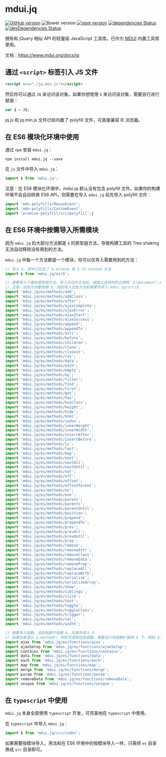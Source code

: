 # mdui.jq

[![GitHub version](https://badge.fury.io/gh/zdhxiong%2Fmdui.JQ.svg)](https://badge.fury.io/gh/zdhxiong%2Fmdui.JQ)
![Bower version](https://img.shields.io/bower/v/mdui.JQ.svg)
[![npm version](https://img.shields.io/npm/v/mdui.jq.svg)](https://www.npmjs.com/package/mdui.jq)
[![dependencies Status](https://david-dm.org/zdhxiong/mdui.JQ/status.svg)](https://david-dm.org/zdhxiong/mdui.JQ)
[![devDependencies Status](https://david-dm.org/zdhxiong/mdui.JQ/dev-status.svg)](https://david-dm.org/zdhxiong/mdui.JQ?type=dev)

拥有和 jQuery 相似 API 的轻量级 JavaScript 工具库。已作为 [MDUI](https://github.com/zdhxiong/mdui) 内置工具库使用。

文档：https://www.mdui.org/docs/jq

## 通过 `<script>` 标签引入 JS 文件

```html
<script src="./jq.min.js"></script>
```

然后你可以通过 `JQ` 来访问该对象。如果你想使用 `$` 来访问该对象，需要自行进行赋值：

```js
var $ = JQ;
```

jq.js 和 jq.min.js 文件已经内置了 polyfill 文件，可直接兼容 IE 浏览器。

## 在 ES6 模块化环境中使用

通过 `npm` 安装 `mdui.jq`：

```
npm install mdui.jq --save
```

在 `js` 文件中导入 `mdui.jq`：

```js
import $ from 'mdui.jq';
```

注意：在 ES6 模块化环境中，mdui.jq 默认没有包含 polyfill 文件。如果你的构建环境不会自动转换 ES6 API，则需要在导入 `mdui.jq` 前先导入 polyfill 文件：

```js
import 'mdn-polyfills/MouseEvent';
import 'mdn-polyfills/CustomEvent';
import 'promise-polyfill/src/polyfill';j
```

## 在 ES6 环境中按需导入所需模块

因为 `mdui.jq` 的大部分方法都是 `$` 的原型链方法，导致构建工具的 Tree shaking 无法自动移除没有用到的方法。

`mdui.jq` 中每一个方法都是一个模块，你可以仅导入需要用到的方法：

```js
// 导入 $，其中已包含了 $.extend 和 $.fn.extend 方法
import $ from 'mdui.jq/es/$';

// 按需导入下面的原型链方法。导入对应的方法后，就能以这样的形式调用：$(document).method()
// 注意：这些方法都依赖 $，因此导入这些方法前需要先导入 mdui.jq/src/$
import 'mdui.jq/es/methods/add';
import 'mdui.jq/es/methods/addClass';
import 'mdui.jq/es/methods/after';
import 'mdui.jq/es/methods/ajaxComplete';
import 'mdui.jq/es/methods/ajaxError';
import 'mdui.jq/es/methods/ajaxStart';
import 'mdui.jq/es/methods/ajaxSuccess';
import 'mdui.jq/es/methods/append';
import 'mdui.jq/es/methods/appendTo';
import 'mdui.jq/es/methods/attr';
import 'mdui.jq/es/methods/before';
import 'mdui.jq/es/methods/children';
import 'mdui.jq/es/methods/clone';
import 'mdui.jq/es/methods/closest';
import 'mdui.jq/es/methods/css';
import 'mdui.jq/es/methods/data';
import 'mdui.jq/es/methods/each';
import 'mdui.jq/es/methods/empty';
import 'mdui.jq/es/methods/eq';
import 'mdui.jq/es/methods/filter';
import 'mdui.jq/es/methods/find';
import 'mdui.jq/es/methods/first';
import 'mdui.jq/es/methods/get';
import 'mdui.jq/es/methods/has';
import 'mdui.jq/es/methods/hasClass';
import 'mdui.jq/es/methods/height';
import 'mdui.jq/es/methods/hide';
import 'mdui.jq/es/methods/html';
import 'mdui.jq/es/methods/index';
import 'mdui.jq/es/methods/innerHeight';
import 'mdui.jq/es/methods/innerWidth';
import 'mdui.jq/es/methods/insertAfter';
import 'mdui.jq/es/methods/insertBefore';
import 'mdui.jq/es/methods/is';
import 'mdui.jq/es/methods/last';
import 'mdui.jq/es/methods/map';
import 'mdui.jq/es/methods/next';
import 'mdui.jq/es/methods/nextAll';
import 'mdui.jq/es/methods/nextUntil';
import 'mdui.jq/es/methods/not';
import 'mdui.jq/es/methods/off';
import 'mdui.jq/es/methods/offset';
import 'mdui.jq/es/methods/offsetParent';
import 'mdui.jq/es/methods/on';
import 'mdui.jq/es/methods/one';
import 'mdui.jq/es/methods/parent';
import 'mdui.jq/es/methods/parents';
import 'mdui.jq/es/methods/parentUntil';
import 'mdui.jq/es/methods/position';
import 'mdui.jq/es/methods/prepend';
import 'mdui.jq/es/methods/prependTo';
import 'mdui.jq/es/methods/prev';
import 'mdui.jq/es/methods/prevAll';
import 'mdui.jq/es/methods/prevUntil';
import 'mdui.jq/es/methods/prop';
import 'mdui.jq/es/methods/remove';
import 'mdui.jq/es/methods/removeAttr';
import 'mdui.jq/es/methods/removeClass';
import 'mdui.jq/es/methods/removeData';
import 'mdui.jq/es/methods/removeProp';
import 'mdui.jq/es/methods/replaceAll';
import 'mdui.jq/es/methods/replaceWith';
import 'mdui.jq/es/methods/serialize';
import 'mdui.jq/es/methods/serializeArray';
import 'mdui.jq/es/methods/show';
import 'mdui.jq/es/methods/siblings';
import 'mdui.jq/es/methods/slice';
import 'mdui.jq/es/methods/text';
import 'mdui.jq/es/methods/toggle';
import 'mdui.jq/es/methods/toggleClass';
import 'mdui.jq/es/methods/trigger';
import 'mdui.jq/es/methods/val';
import 'mdui.jq/es/methods/width';

// 按需导入函数，这些函数不依赖 $，无需先导入 $
// 如果你希望以 $.method() 的形式调用这些函数，需要自行将函数扩展到 $ 下，例如 $.extend({ ajax: ajax })
import ajax from 'mdui.jq/es/functions/ajax';
import ajaxSetup from 'mdui.jq/es/functions/ajaxSetup';
import contains from 'mdui.jq/es/functions/contains';
import data from 'mdui.jq/es/functions/data';
import each from 'mdui.jq/es/functions/each';
import map from 'mdui.jq/es/functions/map';
import merge from 'mdui.jq/es/functions/merge';
import param from 'mdui.jq/es/functions/param';
import removeData from 'mdui.jq/es/functions/removeData';
import unique from 'mdui.jq/es/functions/unique';
```

## 在 `typescript` 中使用

`mdui.jq` 本身全部使用 `typescript` 开发，可完美地在 `typescript` 中使用。

在 `typescript` 中导入 `mdui.jq`：

```js
import $ from 'mdui.jq/src/index';
```

如果需要按模块导入，用法和在 ES6 环境中的按模块导入一样，只需把 `es` 目录换成 `src` 目录即可。
